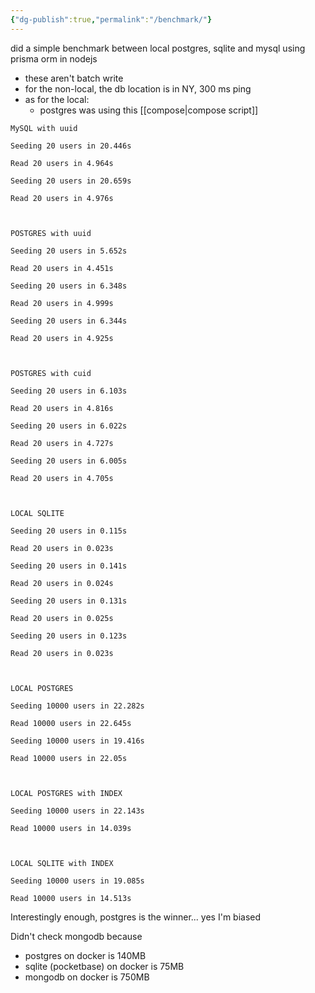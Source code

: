 ```yaml
---
{"dg-publish":true,"permalink":"/benchmark/"}
---
```



did a simple benchmark between local postgres, sqlite and mysql using prisma orm in nodejs
- these aren't batch write
- for the non-local, the db location is in NY, 300 ms ping 
- as for the local:
	- postgres was using this [[compose\|compose script]]

```
MySQL with uuid

Seeding 20 users in 20.446s

Read 20 users in 4.964s

Seeding 20 users in 20.659s

Read 20 users in 4.976s

  

POSTGRES with uuid

Seeding 20 users in 5.652s

Read 20 users in 4.451s

Seeding 20 users in 6.348s

Read 20 users in 4.999s

Seeding 20 users in 6.344s

Read 20 users in 4.925s

  

POSTGRES with cuid

Seeding 20 users in 6.103s

Read 20 users in 4.816s

Seeding 20 users in 6.022s

Read 20 users in 4.727s

Seeding 20 users in 6.005s

Read 20 users in 4.705s

  

LOCAL SQLITE

Seeding 20 users in 0.115s

Read 20 users in 0.023s

Seeding 20 users in 0.141s

Read 20 users in 0.024s

Seeding 20 users in 0.131s

Read 20 users in 0.025s

Seeding 20 users in 0.123s

Read 20 users in 0.023s

  

LOCAL POSTGRES

Seeding 10000 users in 22.282s

Read 10000 users in 22.645s

Seeding 10000 users in 19.416s

Read 10000 users in 22.05s

  

LOCAL POSTGRES with INDEX

Seeding 10000 users in 22.143s

Read 10000 users in 14.039s

  

LOCAL SQLITE with INDEX

Seeding 10000 users in 19.085s

Read 10000 users in 14.513s
```

Interestingly enough, postgres is the winner... yes I'm biased

Didn't check mongodb because
- postgres on docker is 140MB
- sqlite (pocketbase) on docker is 75MB
- mongodb on docker is 750MB